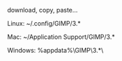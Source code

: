 download, copy, paste...

Linux: ~/.config/GIMP/3.*

Mac: ~/Application Support/GIMP/3.*

Windows: %appdata%\GIMP\3.*\
